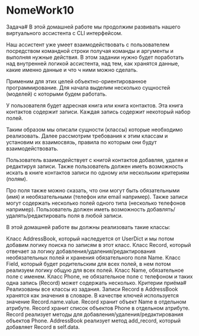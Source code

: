 # NomeWork10
Задача#
В этой домашней работе мы продолжим развивать нашего виртуального ассистента с CLI интерфейсом.

Наш ассистент уже умеет взаимодействовать с пользователем посредством командной строки получая команды и аргументы и выполняя нужные действия. В этом задании нужно будет поработать над внутренней логикой ассистента, над тем, как хранятся данные, какие именно данные и что ч ними можно сделать.

Применим для этих целей объектно-ориентированное программирование. Для начала выделим несколько сущностей (моделей) с которыми будем работать.

У пользователя будет адресная книга или книга контактов. Эта книга контактов содержит записи. Каждая запись содержит некоторый набор полей.

Таким образом мы описали сущности (классы) которые необходимо реализовать. Далее рассмотрим требования к этим классам и установим их взаимосвязь, правила по которым они будут взаимодействовать.

Пользователь взаимодействует с книгой контактов добавляя, удаляя и редактируя записи. Также пользователь должен иметь возможность искать в книге контактов записи по одному или нескольким критериям (полям).

Про поля также можно сказать, что они могут быть обязательными (имя) и необязательными (телефон или email например). Также записи могут содержать несколько полей одного типа (несколько телефонов например). Пользователь должен иметь возможность добавлять/удалять/редактировать поля в любой записи.

В этой домашней работе вы должны реализовать такие классы:

Класс AddressBook, который наследуется от UserDict и мы потом добавим логику поиска по записям в этот класс.
Класс Record, который отвечает за логику добавления/удаления/редактирования необязательных полей и хранения обязательного поля Name.
Класс Field, который будет родительским для всех полей, в нем потом реализуем логику общую для всех полей.
Класс Name, обязательное поле с именем.
Класс Phone, не обязательное поле с телефоном и таких одна запись (Record) может содержать несколько.
Критерии приёма#
Реализованы все классы из задания.
Записи Record в AddressBook хранятся как значения в словаре. В качестве ключей используется значение Record.name.value.
Record хранит объект Name в отдельном атрибуте.
Record хранит список объектов Phone в отдельном атрибуте.
Record реализует методы для добавления/удаления/редактирования объектов Phone.
AddressBook реализует метод add_record, который добавляет Record в self.data.
